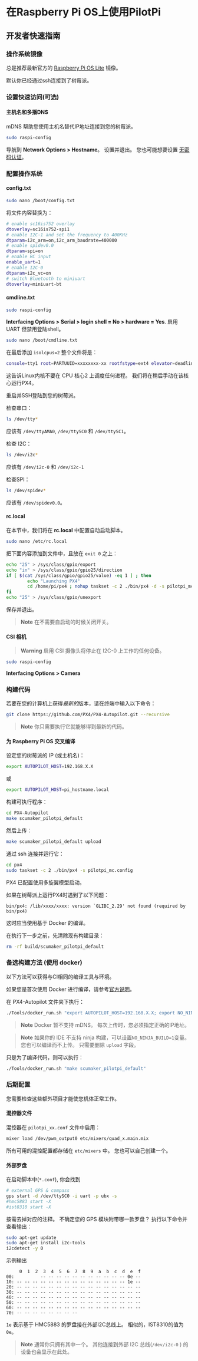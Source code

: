 # 在Raspberry Pi OS上使用PilotPi

## 开发者快速指南

### 操作系统镜像

总是推荐最新官方的 [Raspberry Pi OS Lite](https://downloads.raspberrypi.org/raspios_lite_armhf_latest) 镜像。

默认你已经通过ssh连接到了树莓派。

### 设置快速访问(可选)

#### 主机名和多播DNS

mDNS 帮助您使用主机名替代IP地址连接到您的树莓派。

```sh
sudo raspi-config
```

导航到 **Network Options > Hostname**。 设置并退出。 您也可能想要设置 [无密码认证](https://www.raspberrypi.org/documentation/remote-access/ssh/passwordless.md)。

### 配置操作系统

#### config.txt

```sh
sudo nano /boot/config.txt
```

将文件内容替换为：

```sh
# enable sc16is752 overlay
dtoverlay=sc16is752-spi1
# enable I2C-1 and set the frequency to 400KHz
dtparam=i2c_arm=on,i2c_arm_baudrate=400000
# enable spidev0.0
dtparam=spi=on
# enable RC input
enable_uart=1
# enable I2C-0
dtparam=i2c_vc=on
# switch Bluetooth to miniuart
dtoverlay=miniuart-bt
```

#### cmdline.txt

```sh
sudo raspi-config
```

**Interfacing Options > Serial > login shell = No > hardware = Yes**. 启用 UART 但禁用登陆shell。

```sh
sudo nano /boot/cmdline.txt
```

在最后添加 `isolcpus=2` 整个文件将是：

```sh
console=tty1 root=PARTUUID=xxxxxxxx-xx rootfstype=ext4 elevator=deadline fsck.repair=yes rootwait isolcpus=2
```

这告诉Linux内核不要在 CPU 核心2 上调度任何进程。 我们将在稍后手动在该核心运行PX4。

重启并SSH登陆到您的树莓派。

检查串口：

```sh
ls /dev/tty*
```

应该有 `/dev/ttyAMA0`, `/dev/ttySC0` 和 `/dev/ttySC1`。

检查 I2C：

```sh
ls /dev/i2c*
```

应该有 `/dev/i2c-0` 和 `/dev/i2c-1`

检查SPI：

```sh
ls /dev/spidev*
```

应该有 `/dev/spidev0.0`。

#### rc.local

在本节中，我们将在 **rc.local** 中配置自动启动脚本。

```sh
sudo nano /etc/rc.local
```

把下面内容添加到文件中，且放在 `exit 0` 之上：

```sh
echo "25" > /sys/class/gpio/export
echo "in" > /sys/class/gpio/gpio25/direction
if [ $(cat /sys/class/gpio/gpio25/value) -eq 1 ] ; then
        echo "Launching PX4"
        cd /home/pi/px4 ; nohup taskset -c 2 ./bin/px4 -d -s pilotpi_mc.config 2 &> 1 > /home/pi/px4/px4.log &
fi
echo "25" > /sys/class/gpio/unexport
```

保存并退出。

> **Note** 在不需要自启动的时候关闭开关。

#### CSI 相机

> **Warning** 启用 CSI 摄像头将停止在 I2C-0 上工作的任何设备。

```sh
sudo raspi-config
```

**Interfacing Options > Camera**

### 构建代码

若要在您的计算机上获得*最新的*版本，请在终端中输入以下命令：

```sh
git clone https://github.com/PX4/PX4-Autopilot.git --recursive
```

> **Note** 你只需要执行它就能够得到最新的代码。

#### 为 Raspberry Pi OS 交叉编译

设定您的树莓派的 IP (或主机名)：

```sh
export AUTOPILOT_HOST=192.168.X.X
```

或

```sh
export AUTOPILOT_HOST=pi_hostname.local
```

构建可执行程序：

```sh
cd PX4-Autopilot
make scumaker_pilotpi_default
```

然后上传：

```sh
make scumaker_pilotpi_default upload
```

通过 ssh 连接并运行它：

```sh
cd px4
sudo taskset -c 2 ./bin/px4 -s pilotpi_mc.config
```

PX4 已配置使用多旋翼模型启动。

如果在树莓派上运行PX4时遇到了以下问题：

```
bin/px4: /lib/xxxx/xxxx: version `GLIBC_2.29' not found (required by bin/px4)
```

这时应当使用基于 Docker 的编译。

在执行下一步之前，先清除现有构建目录：

```sh
rm -rf build/scumaker_pilotpi_default
```

### 备选构建方法 (使用 docker)

以下方法可以获得与CI相同的编译工具与环境。

如果您是首次使用 Docker 进行编译，请参考[官方说明](https://dev.px4.io/master/en/test_and_ci/docker.html#prerequisites)。

在 PX4-Autopilot 文件夹下执行：

```sh
./Tools/docker_run.sh "export AUTOPILOT_HOST=192.168.X.X; export NO_NINJA_BUILD=1; make scumaker_pilotpi_default upload"
```
> **Note** Docker 暂不支持 mDNS。 每次上传时，您必须指定正确的IP地址。

<span></span>

> **Note** 如果你的 IDE 不支持 ninja 构建，可以设置`NO_NINJA_BUILD=1`变量。 您也可以编译而不上传。 只需要删除 `upload` 字段。

只是为了编译代码，则可以执行：

```sh
./Tools/docker_run.sh "make scumaker_pilotpi_default"
```

### 后期配置

您需要检查这些额外项目才能使您机体正常工作。

#### 混控器文件

混控器在 `pilotpi_xx.conf` 文件中启用：

```sh
mixer load /dev/pwm_output0 etc/mixers/quad_x.main.mix
```

所有可用的混控配置都存储在 `etc/mixers` 中。 您也可以自己创建一个。

#### 外部罗盘

在启动脚本中(`*.conf`), 你会找到

```sh
# external GPS & compass
gps start -d /dev/ttySC0 -i uart -p ubx -s
#hmc5883 start -X
#ist8310 start -X
```

按需去掉对应的注释。 不确定您的 GPS 模块附带哪一款罗盘？ 执行以下命令并查看输出：

```sh
sudo apt-get update
sudo apt-get install i2c-tools
i2cdetect -y 0
```

示例输出

```
     0  1  2  3  4  5  6  7  8  9  a  b  c  d  e  f
00:          -- -- -- -- -- -- -- -- -- -- -- 0e -- 
10: -- -- -- -- -- -- -- -- -- -- -- -- -- -- 1e -- 
20: -- -- -- -- -- -- -- -- -- -- -- -- -- -- -- -- 
30: -- -- -- -- -- -- -- -- -- -- -- -- -- -- -- -- 
40: -- -- -- -- -- -- -- -- -- -- -- -- -- -- -- -- 
50: -- -- -- -- -- -- -- -- -- -- -- -- -- -- -- -- 
60: -- -- -- -- -- -- -- -- -- -- -- -- -- -- -- -- 
70: -- -- -- -- -- -- -- --
```

`1e` 表示基于 HMC5883 的罗盘接在外部I2C总线上。 相似的，IST8310的值为 `0e`。

> **Note** 通常你只拥有其中一个。 其他连接到外部 I2C 总线(`/dev/i2c-0` ) 的设备也会显示在此处。
